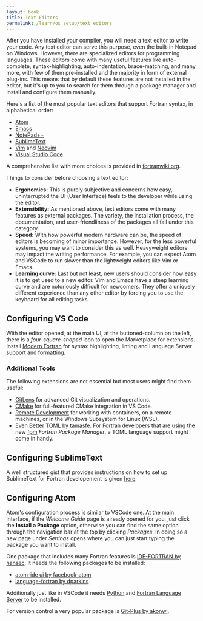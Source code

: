 ```yaml
---
layout: book
title: Text Editors
permalink: /learn/os_setup/text_editors
---
```


After you have installed your compiler, you will need a text editor to write your code. Any text editor can serve this purpose, even the built-in Notepad on Windows. However, there are specialized editors for programming languages. These editors come with many useful features like auto-complete, syntax-highlighting, auto-indentation, brace-matching, and many more, with few of them pre-installed and the majority in form of external plug-ins. This means that by default these features are not installed in the editor, but it's up to you to search for them through a package manager and install and configure them manually. 

Here's a list of the most popular text editors that support Fortran syntax, in alphabetical order:
- [Atom](https://atom.io/)
- [Emacs](https://www.gnu.org/software/emacs/)
- [NotePad++](https://notepad-plus-plus.org/)
- [SublimeText](https://www.sublimetext.com/)
- [Vim](https://www.vim.org/) and [Neovim](https://neovim.io/)
- [Visual Studio Code](https://code.visualstudio.com/)

A comprehensive list with more choices is provided in [fortranwiki.org](http://fortranwiki.org/fortran/show/Source+code+editors).

Things to consider before choosing a text editor: 
- **Ergonomics:** This is purely subjective and concerns how easy, uninterrupted the UI (User Interface) feels to the developer while using the editor.
- **Extensibility:** As mentioned above, text editors come with many features as external packages. The variety, the installation process, the documentation, and user-friendliness of the packages all fall under this category.
- **Speed:** With how powerful modern hardware can be, the speed of editors is becoming of minor importance. However, for the less powerful systems, you may want to consider this as well. Heavyweight editors may impact the writing performance. For example, you can expect Atom and VSCode to run slower than the lightweight editors like Vim or Emacs.
- **Learning curve:** Last but not least, new users should consider how easy it is to get used to a new editor. Vim and Emacs have a steep learning curve and are notoriously difficult for newcomers. They offer a uniquely different experience than any other editor by forcing you to use the keyboard for all editing tasks.

## Configuring VS Code

With the editor opened, at the main UI, at the buttoned-column on the left, there is a *four-square-shaped* icon to open the Marketplace for extensions. 
Install [Modern Fortran](https://marketplace.visualstudio.com/items?itemName=krvajalm.linter-gfortran) for syntax highlighting, linting and Language Server support and formatting.

### Additional Tools

The following extensions are not essential but most users might find them useful:

- [GitLens](https://marketplace.visualstudio.com/items?itemName=eamodio.gitlens) for advanced Git visualization and operations.
- [CMake](https://marketplace.visualstudio.com/items?itemName=ms-vscode.cmake-tools) for full-featured CMake integration in VS Code.
- [Remote Development](https://marketplace.visualstudio.com/items?itemName=ms-vscode-remote.vscode-remote-extensionpack) for working with containers, on a remote machines, or in the Windows Subsystem for Linux (WSL).
- [Even Better TOML by tamasfe](https://marketplace.visualstudio.com/items?itemName=tamasfe.even-better-toml). For Fortran developers that are using the new [fpm](https://github.com/fortran-lang/fpm) *Fortran Package Manager*, a TOML language support might come in handy.

## Configuring SublimeText

A well structured gist that provides instructions on how to set up SublimeText for Fortran developement is given [here](https://gist.github.com/sestelo/6b01e1405c1d0fa7f0ecdc951caaa995).

## Configuring Atom

Atom's configuration process is similar to VSCode one. At the main interface, if the *Welcome Guide* page is already opened for you, just click the **Install a Package** option, otherwise you can find the same option through the navigation bar at the top by clicking *Packages*. In doing so a new page under *Settings* opens where you can just start typing the package you want to install. 

One package that includes many Fortran features is [IDE-FORTRAN by hansec](https://atom.io/packages/ide-fortran). It needs the following packages to be installed:
- [atom-ide ui by facebook-atom](https://atom.io/packages/atom-ide-ui)
- [language-fortran by dparkins](https://atom.io/packages/language-fortran)

Additionally just like in VSCode it needs [Python](https://www.python.org/) and [Fortran Language Server](https://github.com/hansec/fortran-language-server) to be installed.

For version control a very popular package is [Git-Plus by akonwi](https://atom.io/packages/git-plus).
